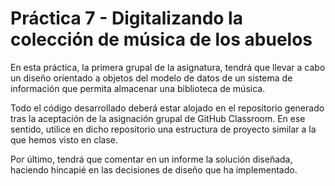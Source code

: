 # Práctica 7 - Digitalizando la colección de música de los abuelos

En esta práctica, la primera grupal de la asignatura, tendrá que llevar a cabo un diseño orientado a objetos del modelo de datos de un sistema de información que permita almacenar una biblioteca de música.

Todo el código desarrollado deberá estar alojado en el repositorio generado tras la aceptación de la asignación grupal de GitHub Classroom. En ese sentido, utilice en dicho repositorio una estructura de proyecto similar a la que hemos visto en clase.

Por último, tendrá que comentar en un informe la solución diseñada, haciendo hincapié en las decisiones de diseño que ha implementado.